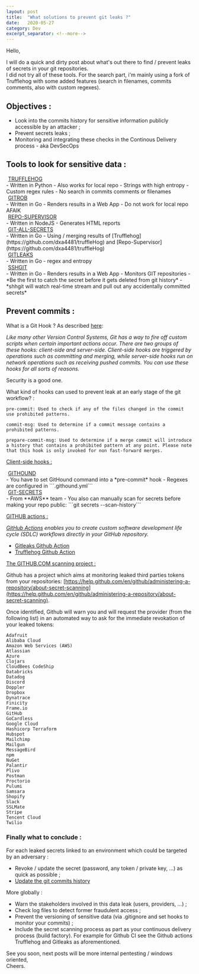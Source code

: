 ```yaml
---
layout: post
title:  "What solutions to prevent git leaks ?"
date:   2020-05-27
category: Dev
excerpt_separator: <!--more-->
---
```

Hello,  
  
I will do a quick and dirty post about what's out there to find / prevent leaks of secrets in your git repositories.  
I did not try all of these tools. For the search part, i'm mainly using a fork of Trufflehog with some added features (search in filenames, commits comments, also with custom regexes).  
  
## Objectives :  
  
 - Look into the commits history for sensitive information publicly accessible by an attacker ;
 - Prevent secrets leaks ;
 - Monitoring and integrating these checks in the Continous Delivery process - aka DevSecOps
<!--more-->
  
## Tools to look for sensitive data :
<div>
  <span class="fa fa-arrow-circle-o-right fa-2x" style=" vertical-align: middle;"></span>
  <span style="margin-left: 5px;"><a href="https://github.com/dxa4481/truffleHog">TRUFFLEHOG</a></span>
</div>
   - Written in Python
   - Also works for local repo
   - Strings with high entropy
   - Custom regex rules
   - No search in commits comments or filenames  
  
<div>
  <span class="fa fa-arrow-circle-o-right fa-2x" style=" vertical-align: middle;"></span>
  <span style="margin-left: 5px;"><a href="http://michenriksen.com/blog/gitrob-putting-the-open-source-in-osint/">GITROB</a></span>
</div>
   - Written in Go
   - Renders results in a Web App
   - Do not work for local repo AFAIK
  
<div>
  <span class="fa fa-arrow-circle-o-right fa-2x" style=" vertical-align: middle;"></span>
  <span style="margin-left: 5px;"><a href="https://github.com/auth0/repo-supervisor">REPO-SUPERVISOR</a></span>
</div>
   - Written in NodeJS
   - Generates HTML reports

<div>
  <span class="fa fa-arrow-circle-o-right fa-2x" style=" vertical-align: middle;"></span>
  <span style="margin-left: 5px;"><a href="https://github.com/anshumanbh/git-all-secrets">GIT-ALL-SECRETS</a></span>
</div>
   - Written in Go
   - Using / merging results of [Trufflehog](https://github.com/dxa4481/truffleHog) and [Repo-Supervisor](https://github.com/dxa4481/truffleHog)

<div>
  <span class="fa fa-arrow-circle-o-right fa-2x" style=" vertical-align: middle;"></span>
  <span style="margin-left: 5px;"><a href="https://github.com/zricethezav/gitleaks">GITLEAKS</a></span>
</div>
   - Written in Go
   - regex and entropy

<div>
  <span class="fa fa-arrow-circle-o-right fa-2x" style=" vertical-align: middle;"></span>
  <span style="margin-left: 5px;"><a href="https://github.com/eth0izzle/shhgit">SSHGIT</a></span>
</div>
   - Written in Go
   - Renders results in a Web App
   - Monitors GIT repositories - *Be the first to catch the secret before it gets deleted from git history*
   - *shhgit will watch real-time stream and pull out any accidentally committed secrets*
    
## Prevent commits :

What is a Git Hook ? As described [here](https://git-scm.com/book/en/v2/Customizing-Git-Git-Hooks):  

*Like many other Version Control Systems, Git has a way to fire off custom scripts when certain important actions occur. There are two groups of these hooks: client-side and server-side. Client-side hooks are triggered by operations such as committing and merging, while server-side hooks run on network operations such as receiving pushed commits. You can use these hooks for all sorts of reasons.*
  
Security is a good one.  
  
What kind of hooks can used to prevent leak at an early stage of the git workflow? :  
```
pre-commit: Used to check if any of the files changed in the commit use prohibited patterns.

commit-msg: Used to determine if a commit message contains a prohibited patterns.

prepare-commit-msg: Used to determine if a merge commit will introduce a history that contains a prohibited pattern at any point. Please note that this hook is only invoked for non fast-forward merges.
```  

<u>Client-side hooks :</u>  

<div>
  <span class="fa fa-arrow-circle-o-right fa-2x" style=" vertical-align: middle;"></span>
  <span style="margin-left: 5px;"><a href="https://github.com/ezekg/git-hound">GITHOUND</a></span>
</div>
  - You have to set GitHound command into a *pre-commit* hook
  - Regexes are configured in ```.githound.yml```  

<div>
  <span class="fa fa-arrow-circle-o-right fa-2x" style=" vertical-align: middle;"></span>
  <span style="margin-left: 5px;"><a href="https://github.com/awslabs/git-secrets">GIT-SECRETS</a></span>
</div>
  - From **AWS** team
  - You also can manually scan for secrets before making your repo public: ```git secrets --scan-history```
  
<u>GITHUB actions :</u>  

*[GitHub Actions](https://help.github.com/en/actions/getting-started-with-github-actions/about-github-actions) enables you to create custom software development life cycle (SDLC) workflows directly in your GitHub repository.*  
  
 - [Gitleaks Github Action](https://github.com/marketplace/actions/gitleaks)
 - [Trufflehog Github Action](https://github.com/marketplace/actions/trufflehog-actions-scan)


<u>The GITHUB.COM scanning project :</u>  

Github has a project which aims at monitoring leaked third parties tokens from your repositories: [https://help.github.com/en/github/administering-a-repository/about-secret-scanning](https://help.github.com/en/github/administering-a-repository/about-secret-scanning).  

Once identified, Github will warn you and will request the provider (from the following list) in an automated way to ask for the immediate revokation of your leaked tokens:  

```
Adafruit
Alibaba Cloud
Amazon Web Services (AWS)
Atlassian
Azure
Clojars
CloudBees CodeShip
Databricks
Datadog
Discord
Doppler
Dropbox
Dynatrace
Finicity
Frame.io
GitHub
GoCardless
Google Cloud
Hashicorp Terraform
Hubspot
Mailchimp
Mailgun
MessageBird
npm
NuGet
Palantir
Plivo
Postman
Proctorio
Pulumi
Samsara
Shopify
Slack
SSLMate
Stripe
Tencent Cloud
Twilio
```
  
### Finally what to conclude :
  
For each leaked secrets linked to an environment which could be targeted by an adversary :  
 - Revoke / update the secret (password, any token / private key, ...) as quick as possible ;
 - [Update the git commits history](https://help.github.com/en/github/authenticating-to-github/removing-sensitive-data-from-a-repository)  
  
More globally :  
 - Warn the stakeholders involved in this data leak (users, providers, ...) ;  
 - Check log files to detect former fraudulent access ;
 - Prevent the versioning of sensitive data (via .gitignore and set hooks to monitor your commits) ;  
 - Include the secret scanning process as part as your continuous delivery process (build factory). For example for Github CI see the Github actions Trufflehog and Gitleaks as aforementioned. 
  
  
See you soon, next posts will be more internal pentesting / windows oriented,  
Cheers.

